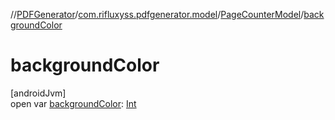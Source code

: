 //[PDFGenerator](../../../index.md)/[com.rifluxyss.pdfgenerator.model](../index.md)/[PageCounterModel](index.md)/[backgroundColor](background-color.md)

# backgroundColor

[androidJvm]\
open var [backgroundColor](background-color.md): [Int](https://kotlinlang.org/api/latest/jvm/stdlib/kotlin/-int/index.html)
